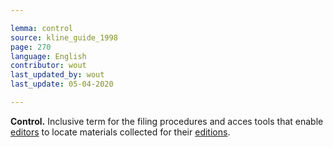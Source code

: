 ```yaml
---

lemma: control
source: kline_guide_1998
page: 270
language: English
contributor: wout
last_updated_by: wout
last_update: 05-04-2020

---
```


**Control.** Inclusive term for the filing procedures and acces tools that enable [editors](editorScholarly.html) to locate materials collected for their [editions](editionScholarly.html).
